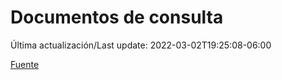 # Documentos de consulta

Última actualización/Last update: 2022-03-02T19:25:08-06:00

 [Fuente](https://coronavirus.gob.mx/documentos-de-consulta/)
